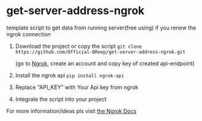 # get-server-address-ngrok
template script to get data from running server(free using) if you renew the ngrok connection

1. Download the project or copy the script
```git clone https://github.com/Official-BReep/get-server-address-ngrok.git```

    (go to [Ngrok](https://ngrok.com/), create an account and copy key of created api-endpoint)
  
2. Install the ngrok api
```pip install ngrok-api```

3. Replace "API_KEY" with Your Api key from ngrok

4. Integrate the script into your project


For more information/ideas pls visit [the Ngrok Docs](https://ngrok.com/docs/api/)
